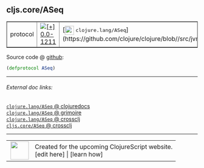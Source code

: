 ## cljs.core/ASeq



 <table border="1">
<tr>
<td>protocol</td>
<td><a href="https://github.com/cljsinfo/cljs-api-docs/tree/0.0-1211"><img valign="middle" alt="[+] 0.0-1211" title="Added in 0.0-1211" src="https://img.shields.io/badge/+-0.0--1211-lightgrey.svg"></a> </td>
<td>
[<img height="24px" valign="middle" src="http://i.imgur.com/1GjPKvB.png"> <samp>clojure.lang/ASeq</samp>](https://github.com/clojure/clojure/blob//src/jvm/clojure/lang/ASeq.java)
</td>
</tr>
</table>









Source code @ [github](https://github.com/clojure/clojurescript/blob/r2027/src/cljs/cljs/core.cljs#L218):

```clj
(defprotocol ASeq)
```

<!--
Repo - tag - source tree - lines:

 <pre>
clojurescript @ r2027
└── src
    └── cljs
        └── cljs
            └── <ins>[core.cljs:218](https://github.com/clojure/clojurescript/blob/r2027/src/cljs/cljs/core.cljs#L218)</ins>
</pre>

-->

---



###### External doc links:

[`clojure.lang/ASeq` @ clojuredocs](http://clojuredocs.org/clojure.lang/ASeq)<br>
[`clojure.lang/ASeq` @ grimoire](http://conj.io/store/v1/org.clojure/clojure/1.7.0-beta3/clj/clojure.lang/ASeq/)<br>
[`clojure.lang/ASeq` @ crossclj](http://crossclj.info/fun/clojure.lang/ASeq.html)<br>
[`cljs.core/ASeq` @ crossclj](http://crossclj.info/fun/cljs.core.cljs/ASeq.html)<br>

---

 <table>
<tr><td>
<img valign="middle" align="right" width="48px" src="http://i.imgur.com/Hi20huC.png">
</td><td>
Created for the upcoming ClojureScript website.<br>
[edit here] | [learn how]
</td></tr></table>

[edit here]:https://github.com/cljsinfo/cljs-api-docs/blob/master/cljsdoc/cljs.core/ASeq.cljsdoc
[learn how]:https://github.com/cljsinfo/cljs-api-docs/wiki/cljsdoc-files

<!--

This information was too distracting to show to readers, but I'll leave it
commented here since it is helpful to:

- pretty-print the data used to generate this document
- and show how to retrieve that data



The API data for this symbol:

```clj
{:ns "cljs.core",
 :name "ASeq",
 :type "protocol",
 :full-name-encode "cljs.core/ASeq",
 :source {:code "(defprotocol ASeq)",
          :title "Source code",
          :repo "clojurescript",
          :tag "r2027",
          :filename "src/cljs/cljs/core.cljs",
          :lines [218]},
 :full-name "cljs.core/ASeq",
 :clj-symbol "clojure.lang/ASeq",
 :history [["+" "0.0-1211"]]}

```

Retrieve the API data for this symbol:

```clj
;; from Clojure REPL
(require '[clojure.edn :as edn])
(-> (slurp "https://raw.githubusercontent.com/cljsinfo/cljs-api-docs/catalog/cljs-api.edn")
    (edn/read-string)
    (get-in [:symbols "cljs.core/ASeq"]))
```

-->
